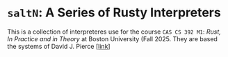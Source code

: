 # `saltN`: A Series of Rusty Interpreters

This is a collection of interpreteres use for the course `CAS CS 392 M1`: *Rust, In Practice and in Theory* at Boston University (Fall 2025.
They are based the systems of David J. Pierce [[link](https://dl.acm.org/doi/10.1145/3443420)]
